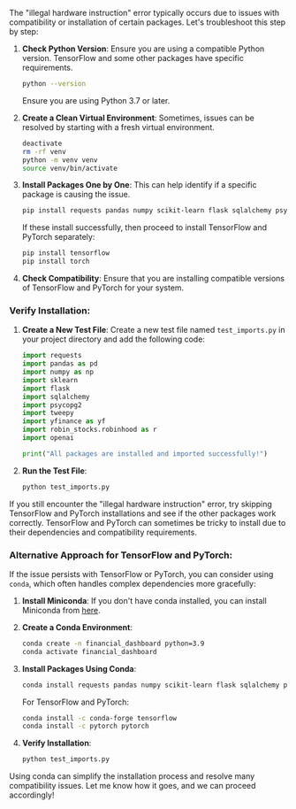 The "illegal hardware instruction" error typically occurs due to issues with compatibility or installation of certain packages. Let's troubleshoot this step by step:

1. **Check Python Version**: Ensure you are using a compatible Python version. TensorFlow and some other packages have specific requirements.

   ```bash
   python --version
   ```

   Ensure you are using Python 3.7 or later.

2. **Create a Clean Virtual Environment**: Sometimes, issues can be resolved by starting with a fresh virtual environment.

   ```bash
   deactivate
   rm -rf venv
   python -m venv venv
   source venv/bin/activate
   ```

3. **Install Packages One by One**: This can help identify if a specific package is causing the issue.

   ```bash
   pip install requests pandas numpy scikit-learn flask sqlalchemy psycopg2-binary tweepy yfinance robin_stocks openai
   ```

   If these install successfully, then proceed to install TensorFlow and PyTorch separately:

   ```bash
   pip install tensorflow
   pip install torch
   ```

4. **Check Compatibility**: Ensure that you are installing compatible versions of TensorFlow and PyTorch for your system.

### Verify Installation:

1. **Create a New Test File**: Create a new test file named `test_imports.py` in your project directory and add the following code:

   ```python
   import requests
   import pandas as pd
   import numpy as np
   import sklearn
   import flask
   import sqlalchemy
   import psycopg2
   import tweepy
   import yfinance as yf
   import robin_stocks.robinhood as r
   import openai

   print("All packages are installed and imported successfully!")
   ```

2. **Run the Test File**:

   ```bash
   python test_imports.py
   ```

If you still encounter the "illegal hardware instruction" error, try skipping TensorFlow and PyTorch installations and see if the other packages work correctly. TensorFlow and PyTorch can sometimes be tricky to install due to their dependencies and compatibility requirements.

### Alternative Approach for TensorFlow and PyTorch:

If the issue persists with TensorFlow or PyTorch, you can consider using `conda`, which often handles complex dependencies more gracefully:

1. **Install Miniconda**: If you don't have conda installed, you can install Miniconda from [here](https://docs.conda.io/en/latest/miniconda.html).

2. **Create a Conda Environment**:

   ```bash
   conda create -n financial_dashboard python=3.9
   conda activate financial_dashboard
   ```

3. **Install Packages Using Conda**:

   ```bash
   conda install requests pandas numpy scikit-learn flask sqlalchemy psycopg2-binary tweepy yfinance
   ```

   For TensorFlow and PyTorch:

   ```bash
   conda install -c conda-forge tensorflow
   conda install -c pytorch pytorch
   ```

4. **Verify Installation**:

   ```bash
   python test_imports.py
   ```

Using conda can simplify the installation process and resolve many compatibility issues. Let me know how it goes, and we can proceed accordingly!